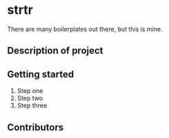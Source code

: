 # strtr

There are many boilerplates out there, but this is mine. 

## Description of project

## Getting started

1. Step one
2. Step two
3. Step three

## Contributors
